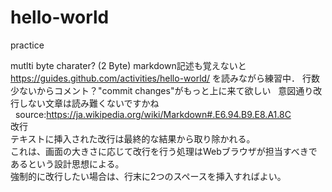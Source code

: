# hello-world
practice  
  
mutlti byte charater? (2 Byte)
markdown記述も覚えないと
https://guides.github.com/activities/hello-world/
を読みながら練習中．
行数少ないからコメント？"commit changes"がもっと上に来て欲しい  
意図通り改行しない文章は読み難くないですかね  
  
source:https://ja.wikipedia.org/wiki/Markdown#.E6.94.B9.E8.A1.8C  
改行  
テキストに挿入された改行は最終的な結果から取り除かれる。  
これは、画面の大きさに応じて改行を行う処理はWebブラウザが担当すべきであるという設計思想による。  
強制的に改行したい場合は、行末に2つのスペースを挿入すればよい。  

